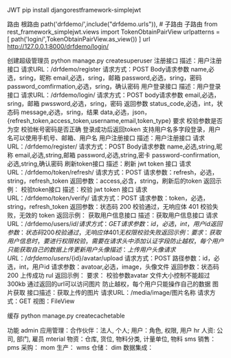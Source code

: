 JWT
    pip install djangorestframework-simplejwt

路由
    根路由 
        path('drfdemo/',include("drfdemo.urls")),  # 子路由
    子路由
        from rest_framework_simplejwt.views import TokenObtainPairView
        urlpatterns = [
            path('login/',TokenObtainPairView.as_view())
        ]
    url
        http://127.0.0.1:8000/drfdemo/login/

创建超级管理员
    python manage.py createsuperuser
注册接口
    描述：用户注册接口
    请求URL：/drfdemo/register
    请求方式：POST
    Body请求参数
        name,必选，sring，昵称
        email,必选，sring，邮箱
        password,必选，sring，密码
        password_comfirmation,必选，sring，确认密码
用户登录接口
    描述：用户登录接口
    请求URL：/drfdemo/login/
    请求方式：POST
    body请求参数
        email,必选，sring，邮箱
        pwssword,必选，sring，密码
    返回参数
        status_code,必选，int，状态码
        message,必选，sring，结果
        data,必选，json，{refresh_token,access_token,username,email,token_type}
    要求
        校验参数是否为空
        校验帐号密码是否正确
        登录成功后返回token
        支持用户名多字段登录，用户名可以使用手机号、邮箱、用户名
用户注册接口
    描述：用户注册接口
    请求URL：/drfdemo/register/
    请求方式：POST
    Body请求参数
        name,必选,string,昵称
        email,必选,string,邮箱
        password,必选,string,密卡
        password-confirmation,必选,string,确认密码
刷新token接口
    描述：刷新 jwt token 接口
    请求URL：/drfdemo/token/refresh/
    请求方式：POST
    请求参数：refresh，必选，string，refresh_token
    返回参数：access,必含，string，刷新后的token
    返回示例：
校验token接口
    描述：校验 jwt token 接口
    请求URL：/drfdemo/token/verify/
    请求方式：POST
    请求参数：token，必选，string，refresh_token
    返回参数：状态码
        200 校验通过，无响应体
        401 校验失败，无效的 token
    返回示例：
获取用户信息接口
    描述：获取用户信息接口
    请求URL：/drfdemo/users/${id}/
    请求方式：GET
    请求参数：id，必选，int，用户id
    返回参数：状态码
        200 校验通过，无响应体
        401 无权限校验失败
    返回示例：
    要求：
        获取用户信息时，要进行权限校验，需要在请求头中添加认证字段
        防止越权，每个用户只能获取自己的数据
上传更新用户头像
    描述：上传用户头像
    请求URL：/drfdemo/users/${id}/avatar/upload
    请求方式：POST
    路径参数：id，必选，int，用户id
    请求参数：avatoar,必选，image，头像文件
    返回参数：状态码
        200 上传成功
        rul
    返回示例：
    要求：
        校验参数avatar
        文件大小控制不能超过300kb
        通过返回的url可以访问图片
        防止越权，每个用户只能操作自己的数据
图片获取
    接口描述：获取上传的图片
    请求URL：/media/image/图片名称
    请求方式：GET
    视图：FileView

缓存
    python manage.py createcachetable 


功能
    admin 应用管理：合作伙伴：法人, 个人; 用户：角色, 权限, 用户
    hr 人资:  公司, 部门, 雇员 
    mterial 物资：仓库, 货位, 物料分类, 计量单位, 物料
    sms 销售：
    pms 采购：
    mom 生产：
    wms 仓储：
    dim 数据集成：
